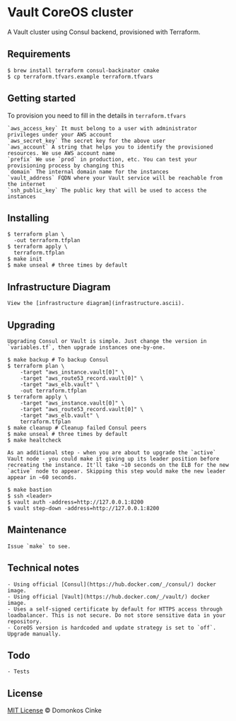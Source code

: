 # Vault CoreOS cluster

A Vault cluster using Consul backend, provisioned with Terraform.

## Requirements

    $ brew install terraform consul-backinator cmake
    $ cp terraform.tfvars.example terraform.tfvars

## Getting started

To provision you need to fill in the details in `terraform.tfvars`

    `aws_access_key` It must belong to a user with administrator privileges under your AWS account
    `aws_secret_key` The secret key for the above user
    `aws_account` A string that helps you to identify the provisioned resources. We use AWS account name
    `prefix` We use `prod` in production, etc. You can test your provisioning process by changing this
    `domain` The internal domain name for the instances
    `vault_address` FQDN where your Vault service will be reachable from the internet
    `ssh_public_key` The public key that will be used to access the instances

## Installing

    $ terraform plan \
      -out terraform.tfplan
    $ terraform apply \
      terraform.tfplan
    $ make init
    $ make unseal # three times by default

## Infrastructure Diagram

    View the [infrastructure diagram](infrastructure.ascii).

## Upgrading

    Upgrading Consul or Vault is simple. Just change the version in `variables.tf`, then upgrade instances one-by-one.

    $ make backup # To backup Consul
    $ terraform plan \
        -target "aws_instance.vault[0]" \
        -target "aws_route53_record.vault[0]" \
        -target "aws_elb.vault" \
        -out terraform.tfplan
    $ terraform apply \
        -target "aws_instance.vault[0]" \
        -target "aws_route53_record.vault[0]" \
        -target "aws_elb.vault" \
        terraform.tfplan
    $ make cleanup # Cleanup failed Consul peers
    $ make unseal # three times by default
    $ make healtcheck

    As an additional step - when you are about to upgrade the `active` Vault node - you could make it giving up its leader position before recreating the instance. It'll take ~10 seconds on the ELB for the new `active` node to appear. Skipping this step would make the new leader appear in ~60 seconds.

    $ make bastion
    $ ssh <leader>
    $ vault auth -address=http://127.0.0.1:8200
    $ vault step-down -address=http://127.0.0.1:8200

## Maintenance

    Issue `make` to see.

## Technical notes

    - Using official [Consul](https://hub.docker.com/_/consul/) docker image.
    - Using official [Vault](https://hub.docker.com/_/vault/) docker image.
    - Uses a self-signed certificate by default for HTTPS access through loadbalancer. This is not secure. Do not store sensitive data in your repository.
    - CoreOS version is hardcoded and update strategy is set to `off`. Upgrade manually.

## Todo

    - Tests

## License

[MIT License](https://github.com/cu12/vault-coreos-cluster/blob/master/LICENSE) © Domonkos Cinke
